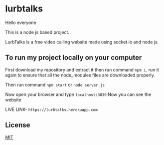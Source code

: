 # lurbtalks

Hello everyone

This is a node js based project.

LurbTalks is a free video calling website made using socket.io and node js.


## To run my project locally on your computer

First download my repository and extract it
then run command `npm i`.
 run it again to ensure that all the node_modules files are downloaded properly.
 
 Then run command `npm start` or `node server.js`
 
 Now open your browser and type `localhost:3030`
 Now you can see the website
 

LIVE LINK-  `https://lurbtalks.herokuapp.com`

## License

[MIT](https://choosealicense.com/licenses/mit/)
